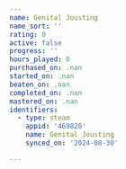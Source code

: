 ```yaml
---
name: Genital Jousting
name_sort: ''
rating: 0
active: false
progress: ''
hours_played: 0
purchased_on: .nan
started_on: .nan
beaten_on: .nan
completed_on: .nan
mastered_on: .nan
identifiers:
  - type: steam
    appid: '469820'
    name: Genital Jousting
    synced_on: '2024-08-30'

---
```

